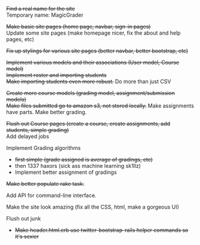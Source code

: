 ~~Find a real name for the site~~  
Temporary name: MagicGrader

~~Make basic site pages (home page, navbar, sign-in pages)~~  
Update some site pages (make homepage nicer, fix the about and help pages, etc)

~~Fix up stylings for various site pages (better navbar, better bootstrap, etc)~~

~~Implement various models and their associations (User model, Course model)~~  
~~Implement roster and importing students~~  
~~Make importing students even more robust.~~ Do more than just CSV

~~Create more course models (grading model, assignment/submission models)~~  
~~Make files submitted go to amazon s3, not stored locally.~~
Make assignments have parts. Make better grading.

~~Flush out Course pages (create a course, create assignments, add students, simple grading)~~  
Add delayed jobs

Implement Grading algorithms  
  * ~~first simple (grade assigned is average of gradings, etc)~~
  * then 1337 haxors (sick ass machine learning sk1llz)  
  * Implement better assignment of gradings  

~~Make better populate rake task.~~

Add API for command-line interface.

Make the site look amazing (fix all the CSS, html, make a gorgeous UI)

Flush out junk
  * ~~Make header.html.erb use twitter-bootstrap-rails helper commands so it's sexier~~

